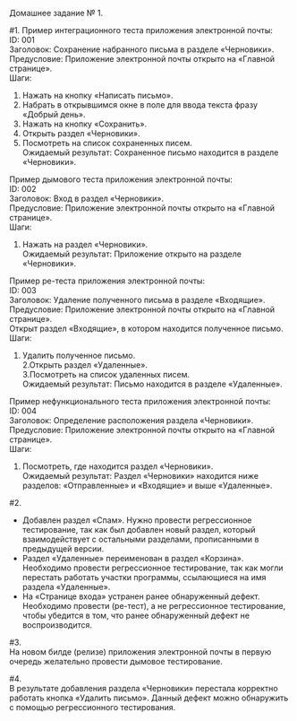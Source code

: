 Домашнее задание № 1.

#1.
Пример интеграционного теста приложения электронной почты:  
ID: 001  
Заголовок:
Сохранение набранного письма в разделе «Черновики».  
Предусловие:
Приложение электронной почты открыто на «Главной странице».  
Шаги:  
1. Нажать на кнопку «Написать письмо».  
2. Набрать в открывшимся окне в поле для ввода текста фразу «Добрый день».  
3. Нажать на кнопку «Сохранить».  
4. Открыть раздел «Черновики».  
5. Посмотреть на список сохраненных писем.  
Ожидаемый результат: Сохраненное письмо находится в разделе «Черновики».


Пример дымового теста приложения электронной почты:  
ID: 002  
Заголовок: Вход в раздел «Черновики».  
Предусловие: Приложение электронной почты открыто на «Главной странице».    
Шаги:  
1. Нажать на раздел «Черновики».  
Ожидаемый результат: Приложение открыто на разделе «Черновики».


Пример ре-теста приложения электронной почты:  
ID: 003  
Заголовок: Удаление полученного письма в разделе «Входящие».  
Предусловие: Приложение электронной почты открыто на «Главной странице».  
Открыт раздел «Входящие», в котором находится полученное письмо.  
Шаги:   
1. Удалить полученное письмо.  
2.Открыть раздел «Удаленные».  
3.Посмотреть на список удаленных писем.  
Ожидаемый результат: Письмо находится в разделе «Удаленные».


Пример нефункционального теста приложения электронной почты:  
ID: 004  
Заголовок: Определение расположения раздела «Черновики».  
Предусловие: Приложение электронной почты открыто на «Главной странице».  
Шаги:  
1. Посмотреть, где находится раздел «Черновики».  
Ожидаемый результат: Раздел «Черновики» находится ниже разделов: «Отправленные» и «Входящие» и выше «Удаленные».


#2.  
- Добавлен раздел «Спам». Нужно провести регрессионное тестирование, так как был добавлен новый раздел, который взаимодействует с остальными разделами, прописанными в предыдущей версии.  
- Раздел «Удаленные» переименован в раздел «Корзина». Необходимо провести регрессионное тестирование, так как могли перестать работать участки программы, ссылающиеся на имя раздела «Удаленные».  
- На «Странице входа» устранен ранее обнаруженный дефект. Необходимо провести (ре-тест), а не регрессионное тестирование, чтобы убедится в том, что ранее обнаруженный дефект не воспроизводится.


#3.  
На новом билде (релизе) приложения электронной почты в первую очередь желательно провести дымовое тестирование.


#4.  
В результате добавления раздела «Черновики» перестала корректно работать кнопка «Удалить письмо». Данный дефект можно обнаружить с помощью регрессионного тестирования.  


